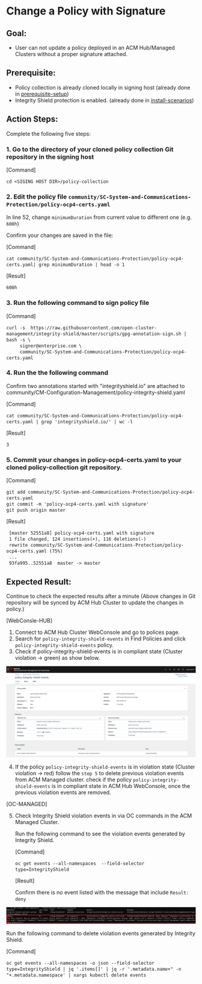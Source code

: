 # Change a Policy with Signature

## Goal:
- User can not update a policy deployed in an ACM Hub/Managed Clusters without a proper signature  attached.

## Prerequisite: 
- Policy collection is already cloned locally in signing host (already done in [prerequisite-setup](../prerequisite-setup/GIT_CLONE_POLICY_COLLECTION.md))
- Integrity Shield protection is enabled. (already done in [install-scenarios](../install-scenarios/DEPLOY_ISHIELD.md))
 
## Action Steps:

Complete the following five steps:

### 1. Go to the directory of your cloned policy collection Git repository in the signing host

   [Command]
   ```
   cd <SIGING HOST DIR>/policy-collection
   ```
   
### 2. Edit the policy file `community/SC-System-and-Communications-Protection/policy-ocp4-certs.yaml`
   
   In line 52, change `minimumDuration` from current value to different one (e.g. `600h`)

   Confirm your changes are saved in the file:
   
   [Command]
   ```
   cat community/SC-System-and-Communications-Protection/policy-ocp4-certs.yaml| grep minimumDuration | head -n 1
   ```
   [Result]
   ```
   600h
   ```
    
### 3. Run the following command to sign policy file
    
   [Command] 
   ```
   curl -s  https://raw.githubusercontent.com/open-cluster-management/integrity-shield/master/scripts/gpg-annotation-sign.sh | bash -s \
        signer@enterprise.com \
        community/SC-System-and-Communications-Protection/policy-ocp4-certs.yaml
   ```
### 4. Run the the following command 
 
   Confirm two annotations started with "integrityshield.io" are attached to community/CM-Configuration-Management/policy-integrity-shield.yaml
 
   [Command]
   ```
   cat community/SC-System-and-Communications-Protection/policy-ocp4-certs.yaml | grep 'integrityshield.io/' | wc -l
   ```
   [Result]
   ```
   3
   ```
    
### 5. Commit your changes in policy-ocp4-certs.yaml to your cloned policy-collection git repository.

   [Command]
   ```
   git add community/SC-System-and-Communications-Protection/policy-ocp4-certs.yaml
   git commit -m 'policy-ocp4-certs.yaml with signature'
   git push origin master
   ```
   
   [Result]
   
   ```
    [master 52551a8] policy-ocp4-certs.yaml with signature
    1 file changed, 124 insertions(+), 116 deletions(-)
    rewrite community/SC-System-and-Communications-Protection/policy-ocp4-certs.yaml (75%)
    ...
    93fa995..52551a8  master -> master
   ```   
   
## Expected Result:

Continue to check the expected results after a minute (Above changes in Git repository will be synced by ACM Hub Cluster to update the changes in policy.)
    
[WebConsle-HUB]

1. Connect to ACM Hub Cluster WebConsole and go to polices page.
2. Search for `policy-integrity-shield-events`  in Find Policies and click  `policy-integrity-shield-events`  policy. 
3. Check if  policy-integrity-shield-events  is in compliant state (Cluster violation -> green) as show below.
     
  ![Policy Violation](../images/policy-integrity-shield-status-compliant.PNG)
    
4. If the policy `policy-integrity-shield-events` is in violation state (Cluster violation -> red)
    follow the `step 5` to delete previous violation events from  ACM Managed cluster.
    check if the policy `policy-integrity-shield-events`  is in compliant state in ACM Hub WebConsole, once the previous violation events are removed.
   
[OC-MANAGED]

5. Check Integrity Shield violation events in via OC commands in the ACM Managed Cluster.

   Run the following command to see the violation events generated by Integrity Shield.
   
   [Command]
   ```
   oc get events --all-namespaces  --field-selector type=IntegrityShield
   ```
   
   [Result]
   
   Confirm there is no event listed with the message that include `Result: deny`
   
  ![Block Events](../images/ishield-log.PNG)

   Run the following command to delete violation events generated by Integrity Shield.
   
   [Command] 
   ```
   oc get events --all-namespaces -o json --field-selector type=IntegrityShield | jq '.items[]' | jq -r '.metadata.name+" -n "+.metadata.namespace' | xargs kubectl delete events

   ```
